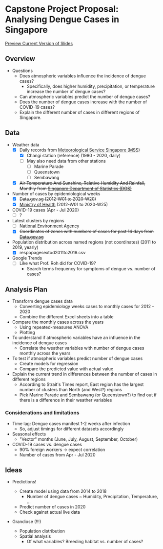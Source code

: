 # Capstone Project Proposal: Analysing Dengue Cases in Singapore

[Preview Current Version of Slides](https://roscoelai.github.io/dasr2020capstone/src/project_proposal.html)

## Overview
- Questions
  - Does atmospheric variables influence the incidence of dengue cases?
    - Specifically, does higher humidity, precipitation, or temperature increase the number of dengue cases?
  - Can atmospheric variables predict the number of dengue cases?
  - Does the number of dengue cases increase with the number of COVID-19 cases?
  - Explain the different number of cases in different regions of Singapore.

## Data
- Weather data
  - [x] Daily records from [Meteorological Service Singapore (MSS)](http://www.weather.gov.sg/climate-historical-daily/)
    - [x] Changi station (reference) (1980 - 2020, daily)
    - [ ] May also need data from other stations
      - [ ] Marine Parade
      - [ ] Queenstown
      - [ ] Sembawang
  - [x] <s>Air Temperature And Sunshine, Relative Humidity And Rainfall, Monthly from [Singapore Department of Statistics (DOS)](https://www.tablebuilder.singstat.gov.sg/publicfacing/api/csv/title/15306.csv)</s>
- Number of cases by epidemiological weeks
  - [x] <s>[Data.gov.sg](https://data.gov.sg/dataset?q=Dengue) (2012-W01 to 2020-W20)</s>
  - [x] [Ministry of Health](https://www.moh.gov.sg/docs/librariesprovider5/diseases-updates/weekly-infectious-disease-bulletin-year-2020ea2c0b1cec1549009844537d52f2377f.xlsx) (2012-W01 to 2020-W25)
- COVID-19 cases (Apr - Jul 2020)
  - [ ] ?
- Latest clusters by regions
  - [ ] [National Environment Agency](https://www.nea.gov.sg/dengue-zika/dengue/dengue-clusters)
  - [x] <s>Coordinates of zones with numbers of cases for past 14 days from [Data.gov.sg](https://data.gov.sg/dataset?q=Dengue)</s>
- Population distribution across named regions (not coordinates) (2011 to 2019, yearly)
  - [x] respopagesextod2011to2019.csv
- Google Trends
  - [ ] Like what Prof. Roh did for COVID-19?
    - Search terms frequency for symptoms of dengue vs. number of cases?

## Analysis Plan
- Transform dengue cases data
  - Converting epidemiology weeks cases to monthly cases for 2012 - 2020
  - Combine the different Excel sheets into a table 
- Compare the monthly cases across the years
  - Using repeated-measures ANOVA
  - Plotting
- To understand if atmospheric variables have an influence in the incidence of dengue cases
  - Correlate the weather variables with number of dengue cases monthly across the years
- To test if atmospheric variables predict number of dengue cases
  - Create models for regression
  - Compare the predicted value with actual value
- Explain the current trend in differences between the number of cases in different regions
  - According to Strait's Times report, East region has the largest number of clusters than North (and West?) regions
  - Pick Marine Parade and Sembawang (or Queenstown?) to find out if there is a difference in their weather variables

### Considerations and limitations
- Time lag: Dengue cases manifest 1-2 weeks after infection
  - So, adjust timings for different datasets accordingly
- Seasonal effects
  - "Vector" months (June, July, August, September, October)
- COVID-19 cases vs. dengue cases
  - 90% foreign workers -> expect correlation
  - Number of cases from Apr - Jul 2020



## Ideas
- Predictions!
  - Create model using data from 2014 to 2018
    - Number of dengue cases ~ Humidity, Precipitation, Temperature, ...
  - Predict number of cases in 2020
  - Check against actual live data

- Grandiose (!!!)
  - Population distribution
  - Spatial analysis
    - Of what variables? Breeding habitat vs. number of cases?
